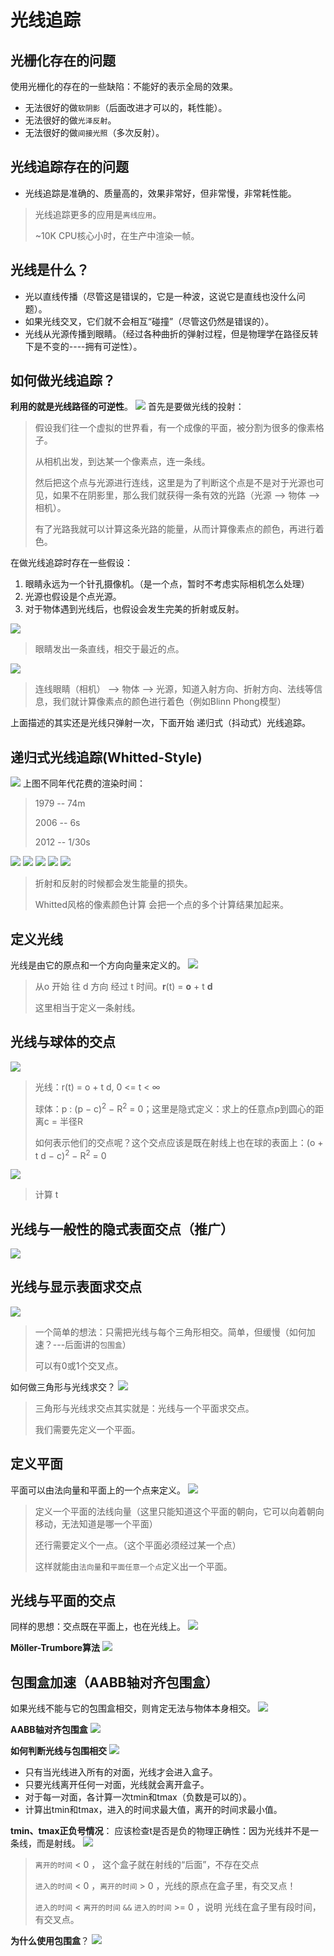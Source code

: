# 光线追踪

## 光栅化存在的问题
使用光栅化的存在的一些缺陷：不能好的表示全局的效果。
- 无法很好的做`软阴影`（后面改进才可以的，耗性能）。
- 无法很好的做`光泽反射`。
- 无法很好的做`间接光照`（多次反射）。

## 光线追踪存在的问题
- 光线追踪是准确的、质量高的，效果非常好，但非常慢，非常耗性能。
> 光线追踪更多的应用是`离线应用`。
>
> ~10K CPU核心小时，在生产中渲染一帧。

## 光线是什么？
- 光以直线传播（尽管这是错误的，它是一种波，这说它是直线也没什么问题）。
- 如果光线交叉，它们就不会相互“碰撞”（尽管这仍然是错误的）。
- 光线从光源传播到眼睛。（经过各种曲折的弹射过程，但是物理学在路径反转下是不变的----拥有可逆性）。

## 如何做光线追踪？
**利用的就是光线路径的可逆性**。
![](./images/3DVisualization_graphics_7_1.png)
首先是要做光线的投射：
> 假设我们往一个虚拟的世界看，有一个成像的平面，被分割为很多的像素格子。
>
> 从相机出发，到达某一个像素点，连一条线。
>
> 然后把这个点与光源进行连线，这里是为了判断这个点是不是对于光源也可见，如果不在阴影里，那么我们就获得一条有效的光路（光源 --> 物体 --> 相机）。
>
> 有了光路我就可以计算这条光路的能量，从而计算像素点的颜色，再进行着色。

在做光线追踪时存在一些假设：
1. 眼睛永远为一个针孔摄像机。（是一个点，暂时不考虑实际相机怎么处理）
2. 光源也假设是个点光源。
3. 对于物体遇到光线后，也假设会发生完美的折射或反射。

![](./images/3DVisualization_graphics_7_2.png)
> 眼睛发出一条直线，相交于最近的点。

![](./images/3DVisualization_graphics_7_3.png)
> 连线眼睛（相机） --> 物体 --> 光源，知道入射方向、折射方向、法线等信息，我们就计算像素点的颜色进行着色（例如Blinn Phong模型）


上面描述的其实还是光线只弹射一次，下面开始 递归式（抖动式）光线追踪。

## 递归式光线追踪(Whitted-Style)
![](./images/3DVisualization_graphics_7_4.png)
上图不同年代花费的渲染时间：
> 1979 -- 74m
>
> 2006 -- 6s
>
> 2012 -- 1/30s

![](./images/3DVisualization_graphics_7_5.png)
![](./images/3DVisualization_graphics_7_6.png)
![](./images/3DVisualization_graphics_7_7.png)
![](./images/3DVisualization_graphics_7_8.png)
![](./images/3DVisualization_graphics_7_9.png)
> 折射和反射的时候都会发生能量的损失。
>
> Whitted风格的像素颜色计算 会把一个点的多个计算结果加起来。

## 定义光线
光线是由它的原点和一个方向向量来定义的。
![](./images/3DVisualization_graphics_7_10.png)
> 从o 开始 往 d 方向 经过 t 时间。**r**(t) =  **o** + t **d**
>
> 这里相当于定义一条射线。

## 光线与球体的交点
![](./images/3DVisualization_graphics_7_11.png)
> 光线：r(t) = o + t d, 0 <= t < ∞
>
> 球体：p : (p − c)<sup>2</sup> − R<sup>2</sup> = 0；这里是隐式定义：求上的任意点p到圆心的距离c = 半径R
>
> 如何表示他们的交点呢？这个交点应该是既在射线上也在球的表面上：(o + t d − c)<sup>2</sup> − R<sup>2</sup> = 0

![](./images/3DVisualization_graphics_7_12.png)
> 计算 t 

## 光线与一般性的隐式表面交点（推广）
![](./images/3DVisualization_graphics_7_13.png)

## 光线与显示表面求交点
![](./images/3DVisualization_graphics_7_14.png)
> 一个简单的想法：只需把光线与每个三角形相交。简单，但缓慢（如何加速？---后面讲的`包围盒`）
>
> 可以有0或1个交叉点。

如何做三角形与光线求交？
![](./images/3DVisualization_graphics_7_15.png)
> 三角形与光线求交点其实就是：光线与一个平面求交点。
>
> 我们需要先定义一个平面。

## 定义平面
平面可以由法向量和平面上的一个点来定义。
![](./images/3DVisualization_graphics_7_16.png)
> 定义一个平面的法线向量（这里只能知道这个平面的朝向，它可以向着朝向移动，无法知道是哪一个平面）
>
> 还行需要定义个一点。（这个平面必须经过某一个点）
>
> 这样就能由`法向量`和`平面任意一个点`定义出一个平面。

## 光线与平面的交点
同样的思想：交点既在平面上，也在光线上。
![](./images/3DVisualization_graphics_7_17.png)
 
**Möller-Trumbore算法**
![](./images/3DVisualization_graphics_7_18.png)


## 包围盒加速（AABB轴对齐包围盒）
如果光线不能与它的包围盒相交，则肯定无法与物体本身相交。
![](./images/3DVisualization_graphics_7_19.png)

**AABB轴对齐包围盒**
![](./images/3DVisualization_graphics_7_20.png)

**如何判断光线与包围相交**
![](./images/3DVisualization_graphics_7_21.png)

- 只有当光线进入所有的对面，光线才会进入盒子。
- 只要光线离开任何一对面，光线就会离开盒子。
- 对于每一对面，各计算一次tmin和tmax（负数是可以的）。
- 计算出tmin和tmax，进入的时间求最大值，离开的时间求最小值。


**tmin、tmax正负号情况**：
应该检查t是否是负的物理正确性：因为光线并不是一条线，而是射线。
![](./images/3DVisualization_graphics_7_22.png)
> `离开的时间` < 0 ， 这个盒子就在射线的“后面”，不存在交点
>
> `进入的时间` < 0 ，`离开的时间` > 0 ，光线的原点在盒子里，有交叉点！
> 
> `进入的时间` < `离开的时间` `&&` `进入的时间` >= 0 ，说明 光线在盒子里有段时间，有交叉点。

**为什么使用包围盒**？
![](./images/3DVisualization_graphics_7_23.png)